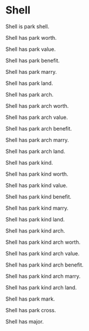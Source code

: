 # Shell

Shell is park shell.

Shell has park worth.

Shell has park value.

Shell has park benefit.

Shell has park marry.

Shell has park land.

Shell has park arch.

Shell has park arch worth.

Shell has park arch value.

Shell has park arch benefit.

Shell has park arch marry.

Shell has park arch land.

Shell has park kind.

Shell has park kind worth.

Shell has park kind value.

Shell has park kind benefit.

Shell has park kind marry.

Shell has park kind land.

Shell has park kind arch.

Shell has park kind arch worth.

Shell has park kind arch value.

Shell has park kind arch benefit.

Shell has park kind arch marry.

Shell has park kind arch land.

Shell has park mark.

Shell has park cross.

Shell has major.